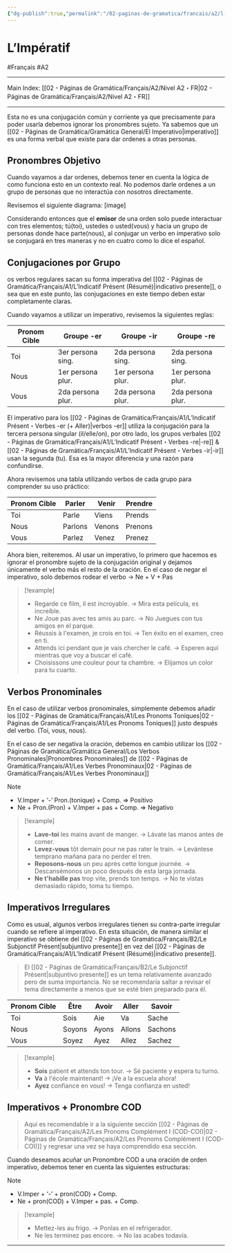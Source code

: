 ```yaml
---
{"dg-publish":true,"permalink":"/02-paginas-de-gramatica/francais/a2/l-imperatif/"}
---
```


# L’Impératif
#Français #A2
___
Main Index: [[02 - Páginas de Gramática/Français/A2/Nivel A2・FR\|02 - Páginas de Gramática/Français/A2/Nivel A2・FR]]
___
Esta no es una conjugación común y corriente ya que precisamente para poder usarla debemos ignorar los pronombres sujeto. Ya sabemos que un [[02 - Páginas de Gramática/Gramática General/El Imperativo\|imperativo]] es una forma verbal que existe para dar ordenes a otras personas.
## Pronombres Objetivo
Cuando vayamos a dar ordenes, debemos tener en cuenta la lógica de como funciona esto en un contexto real. No podemos darle ordenes a un grupo de personas que no interactúa con nosotros directamente.

Revisemos el siguiente diagrama: [image]

Considerando entonces que el **emisor** de una orden solo puede interactuar con tres elementos; tú(toi), ustedes o usted(vous) y hacia un grupo de personas donde hace parte(nous), al conjugar un verbo en imperativo solo se conjugará en tres maneras y no en cuatro como lo dice el español.
## Conjugaciones por Grupo
os verbos regulares sacan su forma imperativa del [[02 - Páginas de Gramática/Français/A1/L’Indicatif Présent (Résumé)\|indicativo presente]], o sea que en este punto, las conjugaciones en este tiempo deben estar completamente claras.

Cuando vayamos a utilizar un imperativo, revisemos la siguientes reglas:

| Pronom Cible | Groupe -er        | Groupe -ir        | Groupe -re        |
| ------------ | ----------------- | ----------------- | ----------------- |
| Toi          | 3er persona sing. | 2da persona sing. | 2da persona sing. |
| Nous         | 1er persona plur. | 1er persona plur. | 1er persona plur. |
| Vous         | 2da persona plur. | 2da persona plur. | 2da persona plur. |
El imperativo para los [[02 - Páginas de Gramática/Français/A1/L’Indicatif Présent・Verbes -er (+ Aller)\|verbos -er]] utiliza la conjugación para la tercera persona singular (il/elle/on), por otro lado, los grupos verbales [[02 - Páginas de Gramática/Français/A1/L’Indicatif Présent・Verbes -re\|-re]] & [[02 - Páginas de Gramática/Français/A1/L’Indicatif Présent・Verbes -ir\|-ir]] usan la segunda (tu). Esa es la mayor diferencia y una razón para confundirse.

Ahora revisemos una tabla utilizando verbos de cada grupo para comprender su uso práctico:

| Pronom Cible | Parler  | Venir  | Prendre |
| ------------ | ------- | ------ | ------- |
| Toi          | Parle   | Viens  | Prends  |
| Nous         | Parlons | Venons | Prenons |
| Vous         | Parlez  | Venez  | Prenez  |
Ahora bien, reiteremos. Al usar un imperativo, lo primero que hacemos es ignorar el pronombre sujeto de la conjugación original y dejamos únicamente el verbo más el resto de la oración. En el caso de negar el imperativo, solo debemos rodear el verbo → Ne + V + Pas

> [!example] 
> - Regarde ce film, il est incroyable. → Mira esta película, es increíble.
> - Ne Joue pas avec tes amis au parc. → No Juegues con tus amigos en el parque.
> - Réussis à l'examen, je crois en toi. → Ten éxito en el examen, creo en ti.
> - Attends ici pendant que je vais chercher le café. → Esperen aquí mientras que voy a buscar el café.
> - Choisissons une couleur pour ta chambre. → Elijamos un color para tu cuarto.

## Verbos Pronominales
En el caso de utilizar verbos pronominales, simplemente debemos añadir los [[02 - Páginas de Gramática/Français/A1/Les Pronoms Toniques\|02 - Páginas de Gramática/Français/A1/Les Pronoms Toniques]] justo después del verbo. (Toi, vous, nous).

En el caso de ser negativa la oración, debemos en cambio utilizar los [[02 - Páginas de Gramática/Gramática General/Los Verbos Pronominales\|Pronombres Pronominales]] de [[02 - Páginas de Gramática/Français/A1/Les Verbes Pronominaux\|02 - Páginas de Gramática/Français/A1/Les Verbes Pronominaux]]


> [!NOTE] 
> - V.Imper + ‘-’ Pron.(tonique) + Comp. ⇒ Positivo
> - Ne + Pron.(Pron) + V.Imper + pas + Comp. ⇒ Negativo


> [!example] 
> - **Lave-toi** les mains avant de manger. → Lávate las manos antes de comer.
> - **Levez-vous** tôt demain pour ne pas rater le train. → Levántese temprano mañana para no perder el tren.
> - **Reposons-nous** un peu après cette longue journée. → Descansémonos un poco después de esta larga jornada.
> - **Ne t'habille pas** trop vite, prends ton temps. → No te vistas demasiado rápido, toma tu tiempo.

## Imperativos Irregulares
Como es usual, algunos verbos irregulares tienen su contra-parte irregular cuando se refiere al imperativo. En esta situación, de manera similar el imperativo se obtiene del [[02 - Páginas de Gramática/Français/B2/Le Subjonctif Présent\|subjuntivo presente]] en vez del [[02 - Páginas de Gramática/Français/A1/L’Indicatif Présent (Résumé)\|indicativo presente]].

> El [[02 - Páginas de Gramática/Français/B2/Le Subjonctif Présent\|subjuntivo presente]] es un tema relativamente avanzado pero de suma importancia. No se recomendaría saltar a revisar el tema directamente a menos que se esté bien preparado para él.

| Pronom Cible | Être   | Avoir | Aller  | Savoir  |
| ------------ | ------ | ----- | ------ | ------- |
| Toi          | Sois   | Aie   | Va     | Sache   |
| Nous         | Soyons | Ayons | Allons | Sachons |
| Vous         | Soyez  | Ayez  | Allez  | Sachez  |

> [!example] 
> - **Sois** patient et attends ton tour. → Sé paciente y espera tu turno.
> - **Va** à l'école maintenant! → ¡Ve a la escuela ahora!
> - **Ayez** confiance en vous! → Tenga confianza en usted!

## Imperativos + Pronombre COD
> Aquí es recomendable ir a la siguiente sección [[02 - Páginas de Gramática/Français/A2/Les Pronoms Complément I (COD-COI)\|02 - Páginas de Gramática/Français/A2/Les Pronoms Complément I (COD-COI)]] y regresar una vez se haya comprendido esa sección.

Cuando deseamos acuñar un Pronombre COD a una oración de orden imperativo, debemos tener en cuenta las siguientes estructuras:

> [!NOTE] 
> - V.Imper + ‘-’ + pron(COD) + Comp.
> - Ne + pron(COD) + V.Imper + pas. + Comp.

> [!example] 
> - Mettez-les au frigo. → Ponlas en el refrigerador.
> - Ne les terminez pas encore. → No las acabes todavía.

___